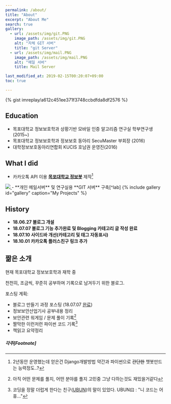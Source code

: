 ```yaml
---
permalink: /about/
title: "About"
excerpt: "About Me"
search: true
gallery:
  - url: /assets/img/git.PNG
    image_path: /assets/img/git.PNG
    alt: "자체 GIT 서버"
    title: "git Server"
  - url: /assets/img/mail.PNG
    image_path: /assets/img/mail.PNG
    alt: "메일 서버"
    title: Mail Server

last_modified_at: 2019-02-15T00:20:07+09:00
toc: true

---
```




{% gist imreplay/a612c451ee371f3748ccbdfda8df2576 %}
 

## Education
 - 목포대학교 정보보호학과 상황기반 모바일 인증 알고리즘 연구실 학부연구생(2015~)
 - 목포대학교 정보보호학과 정보보호 동아리 SecuMaster 부회장 (2016)
 - 대학정보보호동아리연합회 KUCIS 호남권 운영진(2016)

## What I did
 - 카카오톡 API 이용 **[목포대학교 정보봇](http://pf.kakao.com/_RdDHM)** 제작[^bot] <a href="javascript:void plusFriendChat('_RdDHM')">
  <img src="https://developers.kakao.com/assets/img/about/logos/plusfriend/friendadd_small_yellow_rect.png"/>
</a>
 - **개인 메일서버** 및 연구실용 **GIT 서버** 구축[^lab]
{% include gallery id="gallery" caption="My Projects" %}

## History

* **18.06.27 블로그 개설**
* **18.07.07 블로그 기능 추가완료 및 Blogging 카테고리 글 작성 완료**
* **18.07.10 사이드바 개선(카테고리 및 태그 자동표시)**
* **18.10.01 카카오톡 플러스친구 링크 추가**

## 짦은 소개
현재 목포대학교 정보보호학과 재학 중

천천히, 조금씩, 꾸준히 공부하며 기록으로 남겨두기 위한 블로그.


포스팅 계획:
  * 블로그 만들기 과정 포스팅 (18.07.07 [완료](/categories/#blogging))
  * 정보보안산업기사 공부내용 정리
  * 보안관련 워게임 / 문제 풀이 기록[^wargame]
  * 짤막한 이런저런 파이썬 코드 기록[^py]
  * 책읽고 요약정리

<div class="fb-comments" data-href="https://imreplay.com/about" data-numposts="5"></div>
  
##### 각주[Footnote]

[^wargame]: 아직 어떤 문제를 풀지, 어떤 분야를 풀지 고민중 그냥 다하는것도 재밌을거같다
[^py]: 코딩을 정말 더럽게 한다는 친구([UBUN](https://ubun.net))의 말이 있었다. UBUN曰 : "니 코드는 어휴..."
[^rokaf]: [UBUN](https://ubun.net) 이라는 친구와 대학동기인데 군대도 같은곳으로 왔다. 전역하고 2년이다 더 봐야한다니 어휴..
[^bot]: 2년동안 운영했는데 얻은건 Django개발방법 약간과 파이썬으로 ~~간단한~~ 챗봇만드는 능력정도..?
[^lab]: gogs 활용 / 같이쓰려고 만든건데 나 혼자 다쓴다 전역하면 도메인 새로 사서 같이 써야지!



